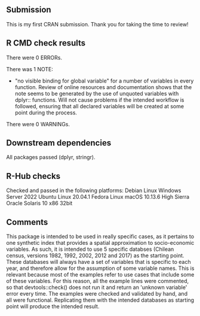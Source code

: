 ## Submission

This is my first CRAN submission. Thank you for taking the time to review!

## R CMD check results

There were 0 ERRORs.

There was 1 NOTE:

  * "no visible binding for global variable" for a number of variables in every function. Review of online resources and documentation shows that the note seems to be generated by the use of unquoted variables with dplyr:: functions. Will not cause problems if the intended workflow is followed, ensuring that all declared variables will be created at some point during the process.
  
There were 0 WARNINGs.

## Downstream dependencies

All packages passed (dplyr, stringr).

## R-Hub checks

Checked and passed in the following platforms:
  Debian Linux
  Windows Server 2022
  Ubuntu Linux 20.04.1
  Fedora Linux
  macOS 10.13.6 High Sierra
  Oracle Solaris 10 x86 32bit

## Comments
This package is intended to be used in really specific cases, as it pertains to one synthetic index that provides a spatial approximation to socio-economic variables. As such, it is intended to use 5 specific databses (Chilean census, versions 1982, 1992, 2002, 2012 and 2017) as the starting point. These databases will always have a set of variables that is specific to each year, and therefore allow for the assumption of some variable names. This is relevant because most of the examples refer to use cases that include some of these variables. For this reason, all the example lines were commented, so that devtools::check() does not run it and return an 'unknown variable' error every time. The examples were checked and validated by hand, and all were functional. Replicating them with the intended databases as starting point will produce the intended result.
